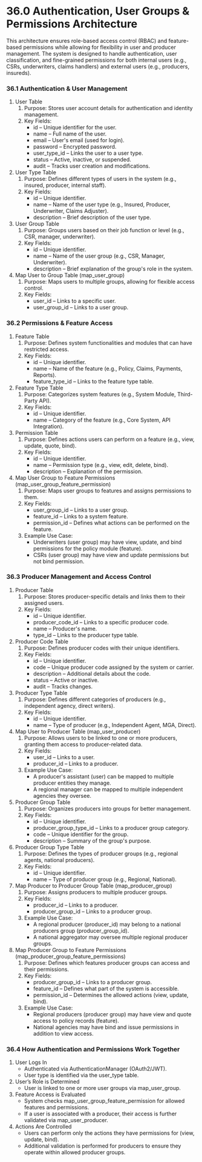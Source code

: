 # 36.0 Authentication, User Groups & Permissions Architecture

This architecture ensures role-based access control (RBAC) and feature-based permissions while allowing for flexibility in user and producer management. The system is designed to handle authentication, user classification, and fine-grained permissions for both internal users (e.g., CSRs, underwriters, claims handlers) and external users (e.g., producers, insureds).

### 36.1 Authentication & User Management

1. User Table
    1. Purpose: Stores user account details for authentication and identity management.
    2. Key Fields:
        - id – Unique identifier for the user.
        - name – Full name of the user.
        - email – User's email (used for login).
        - password – Encrypted password.
        - user_type_id – Links the user to a user type.
        - status – Active, inactive, or suspended.
        - audit – Tracks user creation and modifications.
2. User Type Table
    1. Purpose: Defines different types of users in the system (e.g., insured, producer, internal staff).
    2. Key Fields:
        - id – Unique identifier.
        - name – Name of the user type (e.g., Insured, Producer, Underwriter, Claims Adjuster).
        - description – Brief description of the user type.
3. User Group Table
    1. Purpose: Groups users based on their job function or level (e.g., CSR, manager, underwriter).
    2. Key Fields:
        - id – Unique identifier.
        - name – Name of the user group (e.g., CSR, Manager, Underwriter).
        - description – Brief explanation of the group's role in the system.
4. Map User to Group Table (map_user_group)
    1. Purpose: Maps users to multiple groups, allowing for flexible access control.
    2. Key Fields:
        - user_id – Links to a specific user.
        - user_group_id – Links to a user group.

### 36.2 Permissions & Feature Access

1. Feature Table
    1. Purpose: Defines system functionalities and modules that can have restricted access.
    2. Key Fields:
        - id – Unique identifier.
        - name – Name of the feature (e.g., Policy, Claims, Payments, Reports).
        - feature_type_id – Links to the feature type table.
2. Feature Type Table
    1. Purpose: Categorizes system features (e.g., System Module, Third-Party API).
    2. Key Fields:
        - id – Unique identifier.
        - name – Category of the feature (e.g., Core System, API Integration).
3. Permission Table
    1. Purpose: Defines actions users can perform on a feature (e.g., view, update, quote, bind).
    2. Key Fields:
        - id – Unique identifier.
        - name – Permission type (e.g., view, edit, delete, bind).
        - description – Explanation of the permission.
4. Map User Group to Feature Permissions (map_user_group_feature_permission)
    1. Purpose: Maps user groups to features and assigns permissions to them.
    2. Key Fields:
        - user_group_id – Links to a user group.
        - feature_id – Links to a system feature.
        - permission_id – Defines what actions can be performed on the feature.
    3. Example Use Case:
        - Underwriters (user group) may have view, update, and bind permissions for the policy module (feature).
        - CSRs (user group) may have view and update permissions but not bind permission.

### 36.3 Producer Management and Access Control

1. Producer Table
    1. Purpose: Stores producer-specific details and links them to their assigned users.
    2. Key Fields:
        - id – Unique identifier.
        - producer_code_id – Links to a specific producer code.
        - name – Producer's name.
        - type_id – Links to the producer type table.
2. Producer Code Table
    1. Purpose: Defines producer codes with their unique identifiers.
    2. Key Fields:
        - id – Unique identifier.
        - code – Unique producer code assigned by the system or carrier.
        - description – Additional details about the code.
        - status – Active or inactive.
        - audit – Tracks changes.
3. Producer Type Table
    1. Purpose: Defines different categories of producers (e.g., independent agency, direct writers).
    2. Key Fields:
        - id – Unique identifier.
        - name – Type of producer (e.g., Independent Agent, MGA, Direct).
4. Map User to Producer Table (map_user_producer)
    1. Purpose: Allows users to be linked to one or more producers, granting them access to producer-related data.
    2. Key Fields:
        - user_id – Links to a user.
        - producer_id – Links to a producer.
    3. Example Use Case:
        - A producer's assistant (user) can be mapped to multiple producer entities they manage.
        - A regional manager can be mapped to multiple independent agencies they oversee.
5. Producer Group Table
    1. Purpose: Organizes producers into groups for better management.
    2. Key Fields:
        - id – Unique identifier.
        - producer_group_type_id – Links to a producer group category.
        - code – Unique identifier for the group.
        - description – Summary of the group's purpose.
6. Producer Group Type Table
    1. Purpose: Defines the types of producer groups (e.g., regional agents, national producers).
    2. Key Fields:
        - id – Unique identifier.
        - name – Type of producer group (e.g., Regional, National).
7. Map Producer to Producer Group Table (map_producer_group)
    1. Purpose: Assigns producers to multiple producer groups.
    2. Key Fields:
        - producer_id – Links to a producer.
        - producer_group_id – Links to a producer group.
    3. Example Use Case:
        - A regional producer (producer_id) may belong to a national producers group (producer_group_id).
        - A national aggregator may oversee multiple regional producer groups.
8. Map Producer Group to Feature Permissions (map_producer_group_feature_permissions)
    1. Purpose: Defines which features producer groups can access and their permissions.
    2. Key Fields:
        - producer_group_id – Links to a producer group.
        - feature_id – Defines what part of the system is accessible.
        - permission_id – Determines the allowed actions (view, update, bind).
    3. Example Use Case:
        - Regional producers (producer group) may have view and quote access to policy records (feature).
        - National agencies may have bind and issue permissions in addition to view access.

### 36.4 How Authentication and Permissions Work Together

1. User Logs In
    - Authenticated via AuthenticationManager (OAuth2/JWT).
    - User type is identified via the user_type table.
2. User’s Role is Determined
    - User is linked to one or more user groups via map_user_group.
3. Feature Access is Evaluated
    - System checks map_user_group_feature_permission for allowed features and permissions.
    - If a user is associated with a producer, their access is further validated via map_user_producer.
4. Actions Are Controlled
    - Users can perform only the actions they have permissions for (view, update, bind).
    - Additional validation is performed for producers to ensure they operate within allowed producer groups.